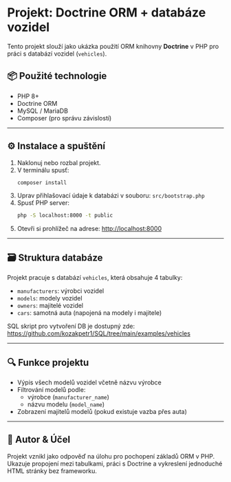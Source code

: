 # Projekt: Doctrine ORM + databáze vozidel

Tento projekt slouží jako ukázka použití ORM knihovny **Doctrine** v PHP pro práci s databází vozidel (`vehicles`).

## 📦 Použité technologie

- PHP 8+
- Doctrine ORM
- MySQL / MariaDB
- Composer (pro správu závislostí)

---

## ⚙️ Instalace a spuštění

1. Naklonuj nebo rozbal projekt.
2. V terminálu spusť:
    ```bash
    composer install
    ```
3. Uprav přihlašovací údaje k databázi v souboru:
    `src/bootstrap.php`
4. Spusť PHP server:
    ```bash
    php -S localhost:8000 -t public
    ```
5. Otevři si prohlížeč na adrese:
    [http://localhost:8000](http://localhost:8000)

---

## 🗃️ Struktura databáze

Projekt pracuje s databází `vehicles`, která obsahuje 4 tabulky:

- `manufacturers`: výrobci vozidel
- `models`: modely vozidel
- `owners`: majitelé vozidel
- `cars`: samotná auta (napojená na modely i majitele)

SQL skript pro vytvoření DB je dostupný zde:  
https://github.com/kozakpetr1/SQL/tree/main/examples/vehicles

---

## 🔍 Funkce projektu

- Výpis všech modelů vozidel včetně názvu výrobce
- Filtrování modelů podle:
  - výrobce (`manufacturer_name`)
  - názvu modelu (`model_name`)
- Zobrazení majitelů modelů (pokud existuje vazba přes auta)

---

## 🧠 Autor & Účel

Projekt vznikl jako odpověď na úlohu pro pochopení základů ORM v PHP. Ukazuje propojení mezi tabulkami, práci s Doctrine a vykreslení jednoduché HTML stránky bez frameworku.

